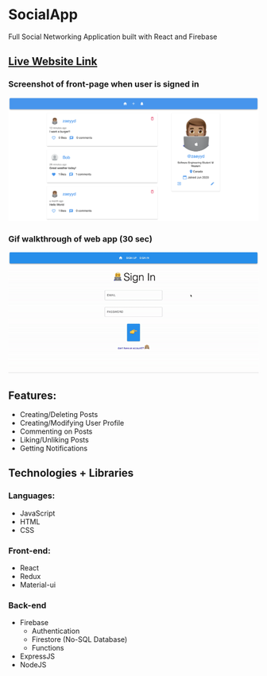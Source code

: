 # SocialApp
Full Social Networking Application built with React and Firebase

## [Live Website Link](https://socialapp1265.firebaseapp.com)

### Screenshot of front-page when user is signed in
![Screenshot of front page](media/frontPage.png) 

### Gif walkthrough of web app (30 sec)
![Gif walkthrough of entire web app](media/walkthrough.gif) 


## Features:
- Creating/Deleting Posts
- Creating/Modifying User Profile
- Commenting on Posts
- Liking/Unliking Posts
- Getting Notifications

## Technologies + Libraries
### Languages:
  - JavaScript
  - HTML
  - CSS
### Front-end:
  - React
  - Redux
  - Material-ui
### Back-end
  - Firebase
    - Authentication
    - Firestore (No-SQL Database)
    - Functions
  - ExpressJS
  - NodeJS
 



